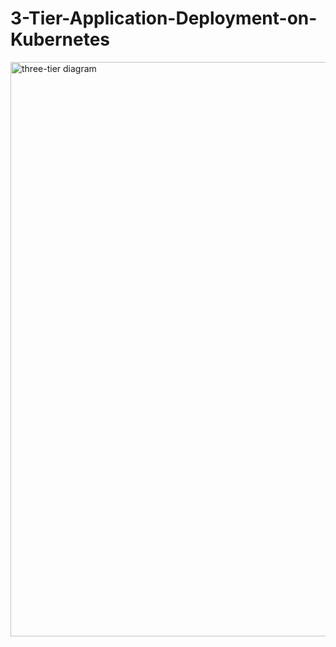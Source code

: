 # 3-Tier-Application-Deployment-on-Kubernetes

<img width="919" alt="three-tier diagram" src="https://github.com/0xpraveen/3-Tier-Application-Deployment-on-Kubernetes/assets/130580134/10440af0-03fe-4fee-971b-df80895cefde">
